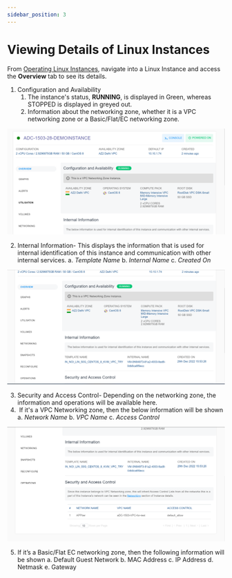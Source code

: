 ```yaml
---
sidebar_position: 3
---
```

# Viewing Details of Linux Instances

From [Operating Linux Instances](https://docs.apiculus.com/hc/en-in/articles/12794520211357), navigate into a Linux Instance and access the **Overview** tab to see its details.

1. Configuration and Availability
    1. The instance's status, **RUNNING**, is displayed in Green, whereas STOPPED is displayed in greyed out.
    2. Information about the networking zone, whether it is a VPC networking zone or a Basic/Flat/EC networking zone.

![Viewing Details of Linux Instances](img/ViewingDetailsofLinuxInstances1.png)

2. Internal Information- This displays the information that is used for internal identification of this instance and communication with other internal services.
    a. _Template Name_
    b. _Internal Name_
    c. _Created On_

![Viewing Details of Linux Instances](img/ViewingDetailsofLinuxInstances2.png)

3. Security and Access Control- Depending on the networking zone, the information and operations will be available here.
4.  If it's a VPC Networking zone, then the below information will be shown
    a. _Network Name_
    b. _VPC Name_
    c. _Access Control_

![Viewing Details of Linux Instances](img/ViewingDetailsofLinuxInstances3.png)

5. If it’s a Basic/Flat EC networking zone, then the following information will be shown
    a. Default Guest Network
    b. MAC Address
    c. IP Address
    d. Netmask
    e. Gateway